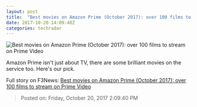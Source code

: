 ```yaml
---
layout: post
title:  "Best movies on Amazon Prime (October 2017): over 100 films to stream on Prime Video"
date: 2017-10-20 14:09:40Z
categories: techradar
---
```


![Best movies on Amazon Prime (October 2017): over 100 films to stream on Prime Video](http://cdn.mos.cms.futurecdn.net/Fb27i94eBv6LZ8ssExyu6H-1200-80.jpg)

Amazon Prime isn't just about TV, there are some brilliant movies on the service too. Here's our pick.


Full story on F3News: [Best movies on Amazon Prime (October 2017): over 100 films to stream on Prime Video](http://www.f3nws.com/n/DMbPa)

> Posted on: Friday, October 20, 2017 2:09:40 PM
